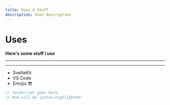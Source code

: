 ```yaml
---
title: Uses & Stuff
description: Uses description
---
```

<script>
import SomeComponent from '$lib/components/SomeComponent.svelte'
import Meta from '$lib/components/Meta.svelte'

</script>

<Meta title={title} description={description} />

# Uses

**Here's some stuff I use**

---

<SomeComponent />

---

- SvelteKit
- VS Code
- Emojis 😎

```js
// JavaScript goes here,
// And will be syntax-highlighted!
```